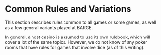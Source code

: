 Common Rules and Variations
===========================

This section describes rules common to all games or some games, as well as a
few general variants played at BARGE.

In general, a host casino is assumed to use its own rulebook, which will cover
a lot of the same topics.  However, we do not know of any poker rooms that have
rules for games that involve dice (as of this writing).
